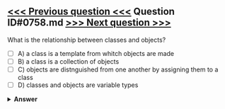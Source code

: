 [<<< Previous question <<<](0757.md)   Question ID#0758.md   [>>> Next question >>>](0759.md)
---

What is the relationship between classes and objects?

- [ ] A) a class is a template from whitch objects are made
- [ ] B) a class is a collection of objects
- [ ] C) objects are distnguished from one another by assigning them to a class
- [ ] D) classes and objects are variable types

<details><summary><b>Answer</b></summary>
<p>
  Answer: <strong>A</strong>
</p>
</details>
